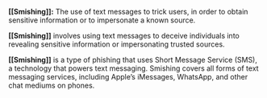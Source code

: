 **[[Smishing]]:** The use of text messages to trick users, in order to obtain sensitive information or to impersonate a known source.

**[[Smishing]]** involves using text messages to deceive individuals into revealing sensitive information or impersonating trusted sources.

**[[Smishing]]** is a type of phishing that uses Short Message Service (SMS), a technology that powers text messaging. Smishing covers all forms of text messaging services, including Apple’s iMessages, WhatsApp, and other chat mediums on phones.